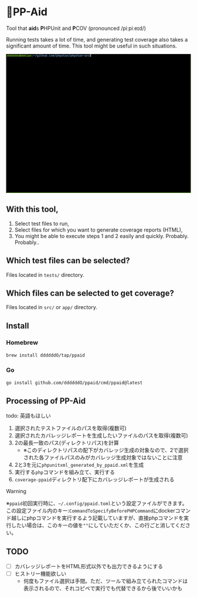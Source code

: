 # 💊PP-Aid
Tool that **aid**s **P**HPUnit and **P**COV (pronounced /piːpiːeɪd/)

Running tests takes a lot of time, and generating test coverage also takes a significant amount of time.
This tool might be useful in such situations.

![](./assets/ppaid_demo.gif)

## With this tool,
1. Select test files to run,
1. Select files for which you want to generate coverage reports (HTML),
1. You might be able to execute steps 1 and 2 easily and quickly. Probably. Probably..

## Which test files can be selected?
Files located in `tests/` directory.

## Which files can be selected to get coverage?
Files located in `src/` or `app/` directory.

## Install

### Homebrew

```console
brew install ddddddO/tap/ppaid
```

### Go
```console
go install github.com/ddddddO/ppaid/cmd/ppaid@latest
```

## Processing of PP-Aid
todo: 英語もほしい

1. 選択されたテストファイルのパスを取得(複数可)
1. 選択されたカバレッジレポートを生成したいファイルのパスを取得(複数可)
1. 2の最長一致のパス(ディレクトリパス)を計算
    - ※このディレクトリパスの配下がカバレッジ生成の対象なので、2で選択された各ファイルパスのみがカバレッジ生成対象ではないことに注意
1. 2と3を元に`phpunitxml_generated_by_ppaid.xml`を生成
1. 実行する`php`コマンドを組み立て、実行する
1. `coverage-ppaid`ディレクトリ配下にカバレッジレポートが生成される

> [!WARNING]
> ※`ppaid`初回実行時に、`~/.config/ppaid.toml`という設定ファイルができます。
> この設定ファイル内のキー:`CommandToSpecifyBeforePHPCommand`にdockerコマンド越しにphpコマンドを実行するよう記載していますが、直接phpコマンドを実行したい場合は、このキーの値を`""`にしていただくか、この行ごと消してください。

## TODO
- [ ] カバレッジレポートをHTML形式以外でも出力できるようにする
- [ ] ヒストリー機能欲しい
    - 何度もファイル選択は手間。ただ、ツールで組み立てられたコマンドは表示されるので、それコピペで実行でも代替できるから後でいいかも